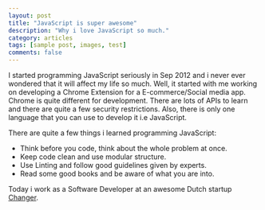 ```yaml
---
layout: post
title: "JavaScript is super awesome"
description: "Why i love JavaScript so much."
category: articles
tags: [sample post, images, test]
comments: false
---
```


I started programming JavaScript seriously in Sep 2012 and 
i never ever wondered that it will affect my life so much. 
Well, it started with me working on developing a Chrome Extension for a 
E-commerce/Social media app. Chrome is quite different for development. 
There are lots of APIs to learn and there are quite a few security restrictions. 
Also, there is only one language that you can use to develop it i.e JavaScript.

There are quite a few things i learned programming JavaScript:

- Think before you code, think about the whole problem at once.
- Keep code clean and use modular structure.
- Use Linting and follow good guidelines given by experts.
- Read some good books and be aware of what you are into.

Today i work as a Software Developer at an awesome Dutch startup [Changer](http://changer.nl). 




